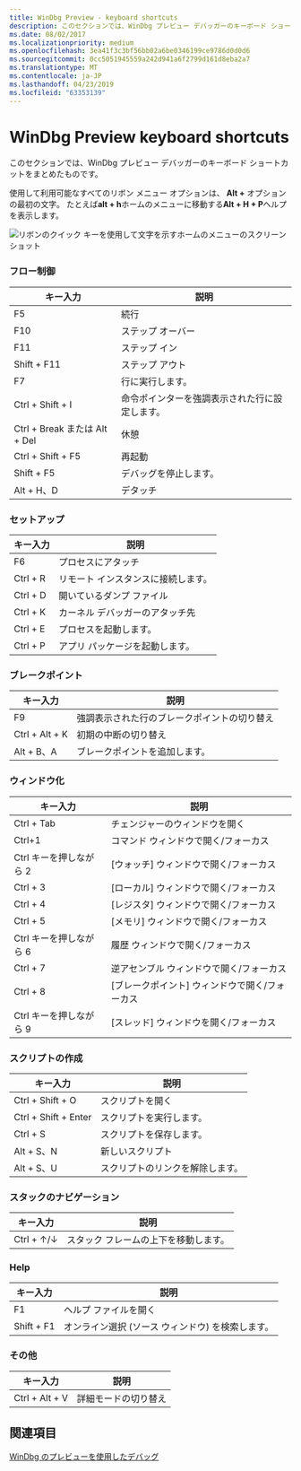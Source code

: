 ```yaml
---
title: WinDbg Preview - keyboard shortcuts
description: このセクションでは、WinDbg プレビュー デバッガーのキーボード ショートカットを提供します。
ms.date: 08/02/2017
ms.localizationpriority: medium
ms.openlocfilehash: 3ea41f3c3bf56bb02a6be0346199ce9786d0d0d6
ms.sourcegitcommit: 0cc5051945559a242d941a6f2799d161d8eba2a7
ms.translationtype: MT
ms.contentlocale: ja-JP
ms.lasthandoff: 04/23/2019
ms.locfileid: "63353139"
---
```

# <a name="windbg-preview-keyboard-shortcuts"></a>WinDbg Preview keyboard shortcuts 

このセクションでは、WinDbg プレビュー デバッガーのキーボード ショートカットをまとめたものです。

使用して利用可能なすべてのリボン メニュー オプションは、 **Alt +** オプションの最初の文字。 たとえば**alt + h**ホームのメニューに移動する**Alt + H + P**ヘルプを表示します。

![リボンのクイック キーを使用して文字を示すホームのメニューのスクリーン ショット](images/windbgx-ribbon-home-menu-alt-keys.png)


### <a name="flow-control"></a>フロー制御

| キー入力     | 説明             |
| ------------- |-------------------------|
 F5 | 続行 
F10     | ステップ オーバー 
F11     | ステップ イン
Shift + F11   |   ステップ アウト
F7      | 行に実行します。
Ctrl + Shift + I    |   命令ポインターを強調表示された行に設定します。
Ctrl + Break または Alt + Del   |   休憩
Ctrl + Shift + F5   |   再起動
Shift + F5    |   デバッグを停止します。
Alt + H、D     | デタッチ



### <a name="setup"></a>セットアップ

| キー入力     | 説明             |
| ------------- |-------------------------|
F6      |   プロセスにアタッチ
Ctrl + R      |       リモート インスタンスに接続します。
Ctrl + D      |       開いているダンプ ファイル
Ctrl + K      |       カーネル デバッガーのアタッチ先
Ctrl + E      |       プロセスを起動します。
Ctrl + P      |       アプリ パッケージを起動します。

### <a name="breakpoints"></a>ブレークポイント         

| キー入力     | 説明             |
| ------------- |-------------------------|  
F9          |  強調表示された行のブレークポイントの切り替え
Ctrl + Alt + K      |   初期の中断の切り替え
Alt + B、A         |  ブレークポイントを追加します。

### <a name="windowing"></a>ウィンドウ化

| キー入力     | 説明             |
| ------------- |-------------------------|
Ctrl + Tab        |       チェンジャーのウィンドウを開く
Ctrl+1      |       コマンド ウィンドウで開く/フォーカス
Ctrl キーを押しながら 2      |       [ウォッチ] ウィンドウで開く/フォーカス
Ctrl + 3      |       [ローカル] ウィンドウで開く/フォーカス
Ctrl + 4      |       [レジスタ] ウィンドウで開く/フォーカス
Ctrl + 5      |       [メモリ] ウィンドウで開く/フォーカス
Ctrl キーを押しながら 6      |       履歴 ウィンドウで開く/フォーカス
Ctrl + 7      |       逆アセンブル ウィンドウで開く/フォーカス
Ctrl + 8      |       [ブレークポイント] ウィンドウで開く/フォーカス
Ctrl キーを押しながら 9      |       [スレッド] ウィンドウを開く/フォーカス


### <a name="scripting"></a>スクリプトの作成

| キー入力      | 説明             |
| -------------- |-------------------------|
Ctrl + Shift + O     |      スクリプトを開く
Ctrl + Shift + Enter |      スクリプトを実行します。
Ctrl + S           |      スクリプトを保存します。
Alt + S、N          |      新しいスクリプト
Alt + S、U          |      スクリプトのリンクを解除します。


### <a name="stack-navigation"></a>スタックのナビゲーション

| キー入力     | 説明             |
| ------------- |-------------------------|
Ctrl + ↑/↓      |   スタック フレームの上下を移動します。


### <a name="help"></a>Help 

| キー入力     | 説明             |
| ------------- |-------------------------|
F1              |       ヘルプ ファイルを開く
Shift + F1        |       オンライン選択 (ソース ウィンドウ) を検索します。


### <a name="misc"></a>その他  

| キー入力     | 説明             |
| ------------- |-------------------------|
Ctrl + Alt + V      |       詳細モードの切り替え




## <a name="see-also"></a>関連項目

[WinDbg のプレビューを使用したデバッグ](debugging-using-windbg-preview.md)






